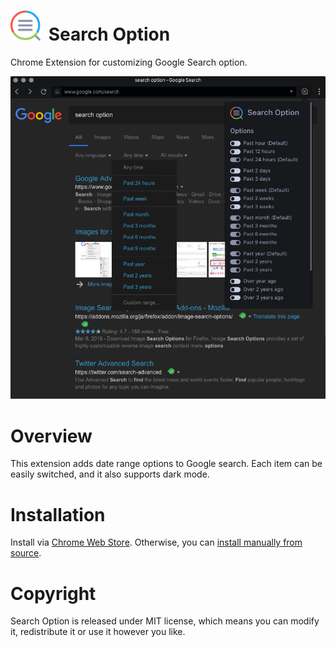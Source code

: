 # <img src="src/images/logo.png" width="48" height="48" style="margin-right: 6px;"> Search Option
Chrome Extension for customizing Google Search option.

<img src="src/images/capture.png">

# Overview

This extension adds date range options to Google search. Each item can be easily switched, and it also supports dark mode.

# Installation

Install via [Chrome Web Store](https://chrome.google.com/webstore/detail/1password-extension-deskt/xxxxxxxxxxxxxxxxxxxxxxxx). Otherwise, you can [install manually from source](https://github.com/web-scrobbler/web-scrobbler/wiki/Install-an-unpacked-extension).

# Copyright

Search Option is released under MIT license, which means you can modify it, redistribute it or use it however you like.
